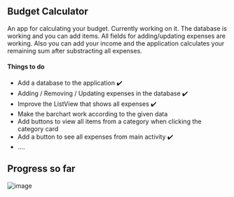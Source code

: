 ## Budget Calculator
An app for calculating your budget. Currently working on it.
The database is working and you can add items. All fields for adding/updating expenses are working. Also you can add your income and the application calculates your remaining sum after substracting all expenses.

#### Things to do
- Add a database to the application :heavy_check_mark:
- Adding / Removing / Updating expenses in the database :heavy_check_mark:
- Improve the ListView that shows all expenses :heavy_check_mark: 
- Make the barchart work according to the given data
- Add buttons to view all items from a category when clicking the category card
- Add a button to see all expenses from main activity :heavy_check_mark: 
- ....

## Progress so far

![image](https://drive.google.com/uc?export=view&id=1IGhusCBd1ATfvkx43Z_kDRJlTLoq3XGN)
